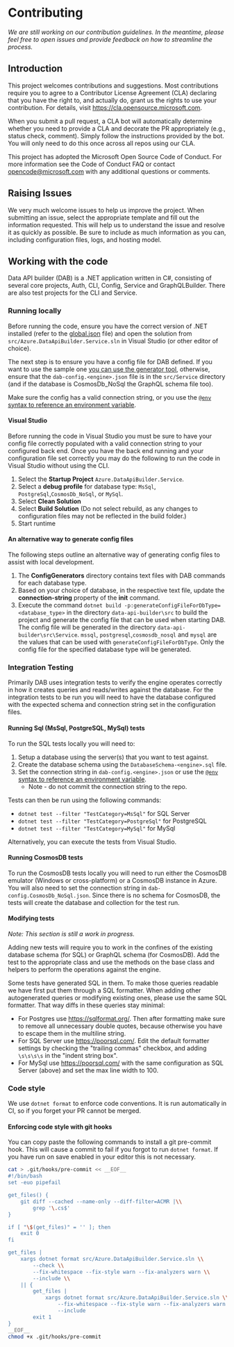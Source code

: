 # Contributing

_We are still working on our contribution guidelines. In the meantime, please feel free to open issues and provide feedback on how to streamline the process._

## Introduction

This project welcomes contributions and suggestions. Most contributions require you to agree to a Contributor License Agreement (CLA) declaring that you have the right to, and actually do, grant us the rights to use your contribution. For details, visit https://cla.opensource.microsoft.com.

When you submit a pull request, a CLA bot will automatically determine whether you need to provide a CLA and decorate the PR appropriately (e.g., status check, comment). Simply follow the instructions provided by the bot. You will only need to do this once across all repos using our CLA.

This project has adopted the Microsoft Open Source Code of Conduct. For more information see the Code of Conduct FAQ or contact opencode@microsoft.com with any additional questions or comments.

## Raising Issues

We very much welcome issues to help us improve the project. When submitting an issue, select the appropriate template and fill out the information requested. This will help us to understand the issue and resolve it as quickly as possible. Be sure to include as much information as you can, including configuration files, logs, and hosting model.

## Working with the code

Data API builder (DAB) is a .NET application written in C#, consisting of several core projects, Auth, CLI, Config, Service and GraphQLBuilder. There are also test projects for the CLI and Service.

### Running locally

Before running the code, ensure you have the correct version of .NET installed (refer to the [global.json](global.json) file) and open the solution from `src/Azure.DataApiBuilder.Service.sln` in Visual Studio (or other editor of choice).

The next step is to ensure you have a config file for DAB defined. If you want to use the sample one [you can use the generator tool](#an-alternative-way-to-generate-config-files), otherwise, ensure that the `dab-config.<engine>.json` file is in the `src/Service` directory (and if the database is CosmosDb_NoSql the GraphQL schema file too).

Make sure the config has a valid connection string, or you use the [`@env` syntax to reference an environment variable](https://learn.microsoft.com/azure/data-api-builder/configuration-file#accessing-environment-variables).

#### Visual Studio

Before running the code in Visual Studio you must be sure to have your config file correctly populated with a valid connection string to your configured back end. Once you have the back end running and your configuration file set correctly you may do the following to run the code in Visual Studio without using the CLI.

1. Select the **Startup Project** `Azure.DataApiBuilder.Service`.
2. Select a **debug profile** for database type: `MsSql`, `PostgreSql`,`CosmosDb_NoSql`, or `MySql`.
3. Select **Clean Solution**
4. Select **Build Solution** (Do not select rebuild, as any changes to configuration files may not be reflected in the build folder.)
5. Start runtime

#### An alternative way to generate config files

The following steps outline an alternative way of generating config files to assist with local development.

1. The **ConfigGenerators** directory contains text files with DAB commands for each database type.
2. Based on your choice of database, in the respective text file, update the **connection-string** property of the **init** command.
3. Execute the command `dotnet build -p:generateConfigFileForDbType=<database_type>` in the directory `data-api-builder\src` to build the project and generate the config file that can be used when starting DAB. The config file will be generated in the directory `data-api-builder\src\Service`. `mssql`, `postgresql`,`cosmosdb_nosql` and `mysql` are the values that can be used with `generateConfigFileForDbType`. Only the config file for the specified database type will be generated.

### Integration Testing

Primarily DAB uses integration tests to verify the engine operates correctly in how it creates queries and reads/writes against the database. For the integration tests to be run you will need to have the database configured with the expected schema and connection string set in the configuration files.

#### Running Sql (MsSql, PostgreSQL, MySql) tests

To run the SQL tests locally you will need to:

1. Setup a database using the server(s) that you want to test against.
1. Create the database schema using the `DatabaseSchema-<engine>.sql` file.
1. Set the connection string in `dab-config.<engine>.json` or use the [`@env` syntax to reference an environment variable](https://learn.microsoft.com/azure/data-api-builder/configuration-file#accessing-environment-variables).
   - Note - do not commit the connection string to the repo.

Tests can then be run using the following commands:

- `dotnet test --filter "TestCategory=MsSql"` for SQL Server
- `dotnet test --filter "TestCategory=PostgreSql"` for PostgreSQL
- `dotnet test --filter "TestCategory=MySql"` for MySql

Alternatively, you can execute the tests from Visual Studio.

#### Running CosmosDB tests

To run the CosmosDB tests locally you will need to run either the CosmosDB emulator (Windows or cross-platform) or a CosmosDB instance in Azure. You will also need to set the connection string in `dab-config.CosmosDb_NoSql.json`. Since there is no schema for CosmosDB, the tests will create the database and collection for the test run.

#### Modifying tests

_Note: This section is still a work in progress._

Adding new tests will require you to work in the confines of the existing database schema (for SQL) or GraphQL schema (for CosmosDB). Add the test to the appropriate class and use the methods on the base class and helpers to perform the operations against the engine.

Some tests have generated SQL in them. To make those queries readable we have
first put them through a SQL formatter. When adding other autogenerated queries
or modifying existing ones, please use the same SQL formatter. That way diffs in
these queries stay minimal:

- For Postgres use https://sqlformat.org/. Then after formatting make sure to
  remove all unnecessary double quotes, because otherwise you have to escape
  them in the multiline string.
- For SQL Server use https://poorsql.com/. Edit the default formatter settings
  by checking the "trailing commas" checkbox, and adding `\s\s\s\s` in the "indent string box".
- For MySql use https://poorsql.com/ with the same configuration as SQL Server (above) and set
  the max line width to 100.

### Code style

We use `dotnet format` to enforce code conventions. It is run automatically in CI, so if you forget your PR cannot be merged.

#### Enforcing code style with git hooks

You can copy paste the following commands to install a git pre-commit hook. This will cause a commit to fail if you forgot to run `dotnet format`. If you have run on save enabled in your editor this is not necessary.

```bash
cat > .git/hooks/pre-commit << __EOF__
#!/bin/bash
set -euo pipefail

get_files() {
    git diff --cached --name-only --diff-filter=ACMR |\\
        grep '\.cs$'
}

if [ "\$(get_files)" = '' ]; then
    exit 0
fi

get_files |
    xargs dotnet format src/Azure.DataApiBuilder.Service.sln \\
        --check \\
        --fix-whitespace --fix-style warn --fix-analyzers warn \\
        --include \\
    || {
        get_files |
            xargs dotnet format src/Azure.DataApiBuilder.Service.sln \\
                --fix-whitespace --fix-style warn --fix-analyzers warn \\
                --include
        exit 1
}
__EOF__
chmod +x .git/hooks/pre-commit
```
